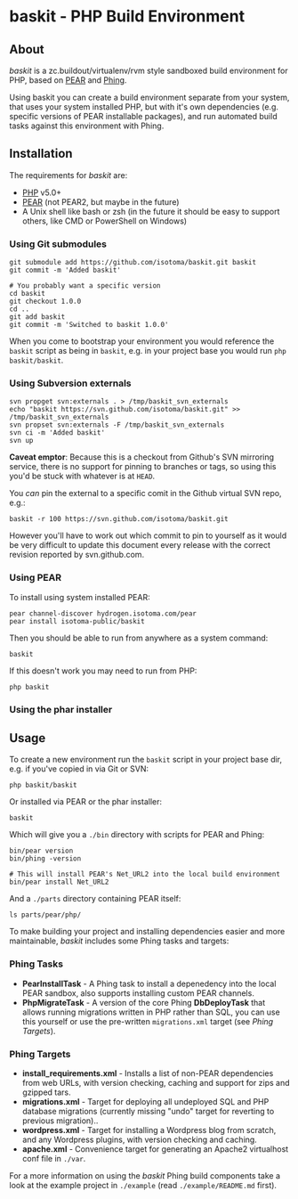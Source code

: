 baskit - PHP Build Environment
==============================

About
-----
_baskit_ is a zc.buildout/virtualenv/rvm style sandboxed build environment for PHP, based on [PEAR](http://pear.php.net/ "PEAR") and [Phing](http://phing.info/ "Phing").

Using baskit you can create a build environment separate from your system, that uses your system installed PHP, but with it's own dependencies (e.g. specific versions of PEAR installable packages), and run automated build tasks against this environment with Phing.

Installation
------------
The requirements for _baskit_ are:

 * [PHP](http://www.php.net/ "PHP") v5.0+
 * [PEAR](http://pear.php.net/ "PHP Extension and Application Repository") (not PEAR2, but maybe in the future)
 * A Unix shell like bash or zsh (in the future it should be easy to support others, like CMD or PowerShell on Windows)

### Using Git submodules

    git submodule add https://github.com/isotoma/baskit.git baskit
    git commit -m 'Added baskit'

    # You probably want a specific version
    cd baskit
    git checkout 1.0.0
    cd ..
    git add baskit
    git commit -m 'Switched to baskit 1.0.0'

When you come to bootstrap your environment you would reference the `baskit` script as being in `baskit`,
e.g. in your project base you would run `php baskit/baskit`.

### Using Subversion externals

    svn propget svn:externals . > /tmp/baskit_svn_externals
    echo "baskit https://svn.github.com/isotoma/baskit.git" >> /tmp/baskit_svn_externals
    svn propset svn:externals -F /tmp/baskit_svn_externals
    svn ci -m 'Added baskit'
    svn up

**Caveat emptor**: Because this is a checkout from Github's SVN mirroring service, there is no support for pinning to
branches or tags, so using this you'd be stuck with whatever is at `HEAD`.

You *can* pin the external to a specific comit in the Github virtual SVN repo, e.g.:

    baskit -r 100 https://svn.github.com/isotoma/baskit.git

However you'll have to work out which commit to pin to yourself as it would be very difficult to update this document every release with the correct revision reported by svn.github.com.

### Using PEAR
To install using system installed PEAR:

    pear channel-discover hydrogen.isotoma.com/pear
    pear install isotoma-public/baskit

Then you should be able to run from anywhere as a system command:

    baskit

If this doesn't work you may need to run from PHP:

    php baskit

### Using the phar installer

Usage
-----
To create a new environment run the `baskit` script in your project base dir, e.g.
if you've copied in via Git or SVN:

    php baskit/baskit

Or installed via PEAR or the phar installer:

    baskit

Which will give you a `./bin` directory with scripts for PEAR and Phing:

    bin/pear version
    bin/phing -version
    
    # This will install PEAR's Net_URL2 into the local build environment
    bin/pear install Net_URL2

And a `./parts` directory containing PEAR itself:

    ls parts/pear/php/

To make building your project and installing dependencies easier and more maintainable, _baskit_ includes some Phing tasks and targets:

### Phing Tasks

 * **PearInstallTask** - A Phing task to install a depenedency into the local PEAR sandbox, also supports installing custom PEAR channels.
 * **PhpMigrateTask** - A version of the core Phing **DbDeployTask** that allows running migrations written in PHP rather than SQL, you can use this yourself or use the pre-written `migrations.xml` target (see *Phing Targets*).

### Phing Targets

 * **install_requirements.xml** - Installs a list of non-PEAR dependencies from web URLs, with version checking, caching and support for zips and gzipped tars.
 * **migrations.xml** - Target for deploying all undeployed SQL and PHP database migrations (currently missing "undo" target for reverting to previous migration)..
 * **wordpress.xml** - Target for installing a Wordpress blog from scratch, and any Wordpress plugins, with version checking and caching.
 * **apache.xml** - Convenience target for generating an Apache2 virtualhost conf file in `./var`.

For a more information on using the _baskit_ Phing build components take a look at the example project in `./example` (read `./example/README.md` first).

